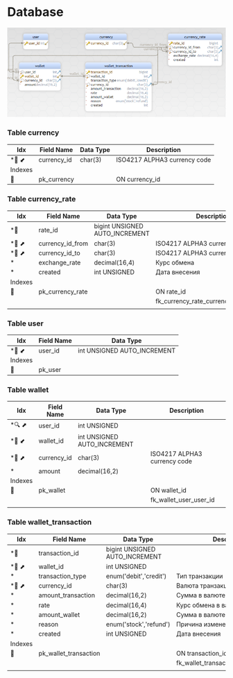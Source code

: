 # Database

![Структура](./db.png)

### Table currency 
| Idx | Field Name | Data Type | Description |
|---|---|---|---|
| *🔑 ⬋ | <a name='symfony.currency_currency_id'>currency&#95;id</a>| char&#40;3&#41;  | ISO4217 ALPHA3 currency code |
| Indexes 
| 🔑 | pk&#95;currency || ON currency&#95;id |  |

### Table currency_rate 
| Idx | Field Name | Data Type | Description |
|---|---|---|---|
| *🔑 | <a name='symfony.currency_rate_rate_id'>rate&#95;id</a>| bigint UNSIGNED AUTO_INCREMENT |  |
| *🔎 ⬈ | <a name='symfony.currency_rate_currency_id_from'>currency&#95;id&#95;from</a>| char&#40;3&#41;  | ISO4217 ALPHA3 currency code |
| *🔎 ⬈ | <a name='symfony.currency_rate_currency_id_to'>currency&#95;id&#95;to</a>| char&#40;3&#41;  | ISO4217 ALPHA3 currency code |
| *| <a name='symfony.currency_rate_exchange_rate'>exchange&#95;rate</a>| decimal&#40;16&#44;4&#41;  | Курс обмена |
| *| <a name='symfony.currency_rate_created'>created</a>| int UNSIGNED  | Дата внесения |
| Indexes 
| 🔑 | pk&#95;currency&#95;rate || ON rate&#95;id |  || 🔎  | fk&#95;currency&#95;rate&#95;currency&#95;currency&#95;id || ON currency&#95;id&#95;from |  || 🔎  | fk&#95;currency&#95;rate&#95;currency&#95;currency&#95;id2 || ON currency&#95;id&#95;to |  || Foreign Keys |  | fk_currency_rate_currency_currency_id | ( currency&#95;id&#95;from ) ref [symfony&#46;currency](#currency) (currency&#95;id) 
|  ||  | fk_currency_rate_currency_currency_id2 | ( currency&#95;id&#95;to ) ref [symfony&#46;currency](#currency) (currency&#95;id) 
|  |

### Table user 
| Idx | Field Name | Data Type |
|---|---|---|
| *🔑 ⬋ | <a name='symfony.user_user_id'>user&#95;id</a>| int UNSIGNED AUTO_INCREMENT |
| Indexes 
| 🔑 | pk&#95;user || ON user&#95;id|

### Table wallet 
| Idx | Field Name | Data Type | Description |
|---|---|---|---|
| *🔍 ⬈ | <a name='symfony.wallet_user_id'>user&#95;id</a>| int UNSIGNED  |  |
| *🔑 ⬋ | <a name='symfony.wallet_wallet_id'>wallet&#95;id</a>| int UNSIGNED AUTO_INCREMENT |  |
| *🔎 ⬈ | <a name='symfony.wallet_currency_id'>currency&#95;id</a>| char&#40;3&#41;  | ISO4217 ALPHA3 currency code |
| *| <a name='symfony.wallet_amount'>amount</a>| decimal&#40;16&#44;2&#41;  |  |
| Indexes 
| 🔑 | pk&#95;wallet || ON wallet&#95;id |  || 🔍  | uk&#95;wallet&#95;user&#95;id || ON user&#95;id |  || 🔎  | fk&#95;wallet&#95;currency&#95;currency&#95;id || ON currency&#95;id |  || Foreign Keys |  | fk_wallet_currency_currency_id | ( currency&#95;id ) ref [symfony&#46;currency](#currency) (currency&#95;id) 
|  ||  | fk_wallet_user_user_id | ( user&#95;id ) ref [symfony&#46;user](#user) (user&#95;id) 
|  |

### Table wallet_transaction 
| Idx | Field Name | Data Type | Description |
|---|---|---|---|
| *🔑 | <a name='symfony.wallet_transaction_transaction_id'>transaction&#95;id</a>| bigint UNSIGNED AUTO_INCREMENT |  |
| *🔎 ⬈ | <a name='symfony.wallet_transaction_wallet_id'>wallet&#95;id</a>| int UNSIGNED  |  |
| *| <a name='symfony.wallet_transaction_transaction_type'>transaction&#95;type</a>| enum&#40;&#39;debit&#39;&#44;&#39;credit&#39;&#41;  | Тип транзакции |
| *🔎 ⬈ | <a name='symfony.wallet_transaction_currency_id'>currency&#95;id</a>| char&#40;3&#41;  | Валюта транзакции |
| *| <a name='symfony.wallet_transaction_amount_transaction'>amount&#95;transaction</a>| decimal&#40;16&#44;2&#41;  | Сумма в валюте транзакции |
| *| <a name='symfony.wallet_transaction_rate'>rate</a>| decimal&#40;16&#44;4&#41;  | Курс обмена в валюту кошелька |
| *| <a name='symfony.wallet_transaction_amount_wallet'>amount&#95;wallet</a>| decimal&#40;16&#44;2&#41;  | Сумма в валюте кошелька |
| *| <a name='symfony.wallet_transaction_reason'>reason</a>| enum&#40;&#39;stock&#39;&#44;&#39;refund&#39;&#41;  | Причина изменения счета |
| *| <a name='symfony.wallet_transaction_created'>created</a>| int UNSIGNED  | Дата внесения |
| Indexes 
| 🔑 | pk&#95;wallet&#95;transaction || ON transaction&#95;id |  || 🔎  | fk&#95;wallet&#95;transaction&#95;currency&#95;currency&#95;id || ON currency&#95;id |  || 🔎  | fk&#95;wallet&#95;transaction&#95;wallet&#95;wallet&#95;id || ON wallet&#95;id |  || Foreign Keys |  | fk_wallet_transaction_currency_currency_id | ( currency&#95;id ) ref [symfony&#46;currency](#currency) (currency&#95;id) 
|  ||  | fk_wallet_transaction_wallet_wallet_id | ( wallet&#95;id ) ref [symfony&#46;wallet](#wallet) (wallet&#95;id) 
|  |



